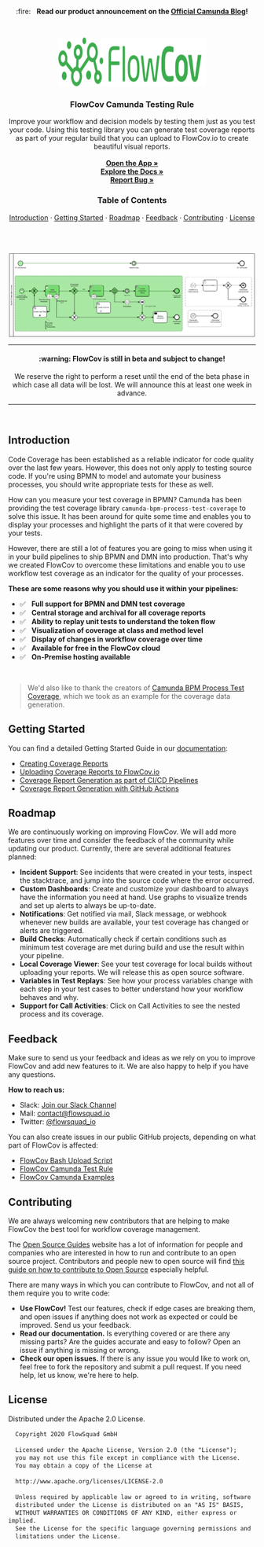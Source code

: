 <p align="center">
    :fire: &nbsp; <b>Read our product announcement on the <a href="https://camunda.com/blog/2020/09/traceable-test-coverage-for-all-process-stakeholders/">Official Camunda Blog</a>!</b>
</p>

<br />

<p align="center">
  <img src="img/flowcov.svg" alt="Logo" width="300" height="100">
</p>

<h3 align="center">FlowCov Camunda Testing Rule</h3>
  
<p align="center">
  Improve your workflow and decision models by testing them just as you test your code. Using this testing library you can generate test coverage reports as part of your regular build that you can upload to FlowCov.io to create beautiful visual reports.
  <br />
  <br />
  <a href="https://app.flowcov.io"><b>Open the App »</b></a>
  <br />
  <a href="https://docs.flowcov.io"><b>Explore the Docs »</b></a>
  <br />
  <a href="https://github.com/FlowSquad/flowcov-camunda/issues"><b>Report Bug »</b></a>
</p>

<h3 align="center">Table of Contents</h3>
<p align="center">
  <a href="#introduction">Introduction</a>
  ·
  <a href="#getting-started">Getting Started</a>
  ·
  <a href="#roadmap">Roadmap</a>
  ·
  <a href="#feedback">Feedback</a>
  ·
  <a href="#contributing">Contributing</a>
  ·
  <a href="#license">License</a>
</p>

<br />
<br />

<p align="center">
    <img src="img/app.png" alt="Logo" align="center" />
</p>

---

<h4 align="center">:warning: FlowCov is still in beta and subject to change!</h4>
<p align="center">
  We reserve the right to perform a reset until the end of the beta phase in which case all data will be lost. We will announce this at least one week in advance.
</p>

---

<br />

## Introduction

Code Coverage has been established as a reliable indicator for code quality over the last few years. However, this does not only apply to testing source code. If you're using BPMN to model and automate your business processes, you should write appropriate tests for these as well. 

How can you measure your test coverage in BPMN? Camunda has been providing the test coverage library `camunda-bpm-process-test-coverage` to solve this issue. It has been around for quite some time and enables you to display your processes and highlight the parts of it that were covered by your tests.

However, there are still a lot of features you are going to miss when using it in your build pipelines to ship BPMN and DMN into production. That's why we created FlowCov to overcome these limitations and enable you to use workflow test coverage as an indicator for the quality of your processes. 

**These are some reasons why you should use it within your pipelines:**

- :white_check_mark: &nbsp; **Full support for BPMN and DMN test coverage**
- :white_check_mark: &nbsp; **Central storage and archival for all coverage reports**
- :white_check_mark: &nbsp; **Ability to replay unit tests to understand the token flow**
- :white_check_mark: &nbsp; **Visualization of coverage at class and method level**
- :white_check_mark: &nbsp; **Display of changes in workflow coverage over time**
- :white_check_mark: &nbsp; **Available for free in the FlowCov cloud**
- :white_check_mark: &nbsp; **On-Premise hosting available**

<br />

> We'd also like to thank the creators of [Camunda BPM Process Test Coverage](https://github.com/camunda/camunda-bpm-process-test-coverage), which we took as an example for the coverage data generation.

## Getting Started

You can find a detailed Getting Started Guide in our <a href="https://docs.flowcov.io">documentation</a>:
- <a href="https://docs.flowcov.io/getting-started/creating-reports">Creating Coverage Reports</a>
- <a href="https://docs.flowcov.io/getting-started/uploading-reports">Uploading Coverage Reports to FlowCov.io</a>
- <a href="https://docs.flowcov.io/pipeline-integration/general">Coverage Report Generation as part of CI/CD Pipelines</a>
- <a href="https://docs.flowcov.io/pipeline-integration/github-actions">Coverage Report Generation with GitHub Actions</a>

## Roadmap

We are continuously working on improving FlowCov. We will add more features over time and consider the feedback of the community while updating our product. Currently, there are several additional features planned:

- **Incident Support**: See incidents that were created in your tests, inspect the stacktrace, and jump into the source code where the error occurred. 
- **Custom Dashboards**: Create and customize your dashboard to always have the information you need at hand. Use graphs to visualize trends and set up alerts to always be up-to-date.
- **Notifications**: Get notified via mail, Slack message, or webhook whenever new builds are available, your test coverage has changed or alerts are triggered.
- **Build Checks**: Automatically check if certain conditions such as minimum test coverage are met during build and use the result within your pipeline.
- **Local Coverage Viewer**: See your test coverage for local builds without uploading your reports. We will release this as open source software.
- **Variables in Test Replays**: See how your process variables change with each step in your test cases to better understand how your workflow behaves and why.
- **Support for Call Activities**: Click on Call Activities to see the nested process and its coverage.

## Feedback

Make sure to send us your feedback and ideas as we rely on you to improve FlowCov and add new features to it. We are also happy to help if you have any questions.

**How to reach us:**

- Slack: [Join our Slack Channel](https://join.slack.com/t/flowcov/shared_invite/zt-gyh1d6d1-esd4cAZJnLuFObsiH7OCNA)
- Mail: contact@flowsquad.io
- Twitter: [@flowsquad_io](https://twitter.com/flowsquad_io)

You can also create issues in our public GitHub projects, depending on what part of FlowCov is affected:
- [FlowCov Bash Upload Script](https://github.com/FlowSquad/flowcov-bash)
- [FlowCov Camunda Test Rule](https://github.com/FlowSquad/flowcov-camunda)
- [FlowCov Camunda Examples](https://github.com/FlowSquad/flowcov-camunda-examples)

## Contributing

We are always welcoming new contributors that are helping to make FlowCov the best tool for workflow coverage management. 

The [Open Source Guides](https://opensource.guide/) website has a lot of information for people and companies who are interested in how to run and contribute to an open source project. Contributors and people new to open source will find [this guide on how to contribute to Open Source](https://opensource.guide/how-to-contribute/) especially helpful.

There are many ways in which you can contribute to FlowCov, and not all of them require you to write code:

- **Use FlowCov!** Test our features, check if edge cases are breaking them, and open issues if anything does not work as expected or could be improved. Send us your feedback.
- **Read our documentation.** Is everything covered or are there any missing parts? Are the guides accurate and easy to follow? Open an issue if anything is missing or wrong.
- **Check our open issues.** If there is any issue you would like to work on, feel free to fork the repository and submit a pull request. If you need help, let us know, we're here to help.

## License

Distributed under the Apache 2.0 License.

```
  Copyright 2020 FlowSquad GmbH
  
  Licensed under the Apache License, Version 2.0 (the "License");
  you may not use this file except in compliance with the License.
  You may obtain a copy of the License at
  
  http://www.apache.org/licenses/LICENSE-2.0
  
  Unless required by applicable law or agreed to in writing, software
  distributed under the License is distributed on an "AS IS" BASIS,
  WITHOUT WARRANTIES OR CONDITIONS OF ANY KIND, either express or implied.
  See the License for the specific language governing permissions and
  limitations under the License.
```
